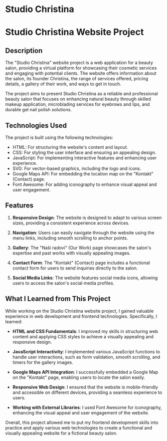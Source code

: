 # Studio Christina
# Studio Christina Website Project



## Description

The "Studio Christina" website project is a web application for a beauty salon, providing a virtual platform for showcasing their cosmetic services and engaging with potential clients. The website offers information about the salon, its founder Christina, the range of services offered, pricing details, a gallery of their work, and ways to get in touch.

The project aims to present Studio Christina as a reliable and professional beauty salon that focuses on enhancing natural beauty through skilled makeup application, microblading services for eyebrows and lips, and durable gel nail polish solutions.

## Technologies Used

The project is built using the following technologies:

- HTML: For structuring the website's content and layout.
- CSS: For styling the user interface and ensuring an appealing design.
- JavaScript: For implementing interactive features and enhancing user experience.
- SVG: For vector-based graphics, including the logo and icons.
- Google Maps API: For embedding the location map on the "Kontakt" (Contact) page.
- Font Awesome: For adding iconography to enhance visual appeal and user engagement.

## Features

1. **Responsive Design**: The website is designed to adapt to various screen sizes, providing a consistent experience across devices.

2. **Navigation**: Users can easily navigate through the website using the menu links, including smooth scrolling to anchor points.

3. **Gallery**: The "Naši radovi" (Our Work) page showcases the salon's expertise and past works with visually appealing images.

4. **Contact Form**: The "Kontakt" (Contact) page includes a functional contact form for users to send inquiries directly to the salon.

5. **Social Media Links**: The website features social media icons, allowing users to access the salon's social media profiles.

## What I Learned from This Project

While working on the Studio Christina website project, I gained valuable experience in web development and frontend technologies. Specifically, I learned:

- **HTML and CSS Fundamentals**: I improved my skills in structuring web content and applying CSS styles to achieve a visually appealing and responsive design.

- **JavaScript Interactivity**: I implemented various JavaScript functions to handle user interactions, such as form validation, smooth scrolling, and timers for the gallery images.

- **Google Maps API Integration**: I successfully embedded a Google Map on the "Kontakt" page, enabling users to locate the salon easily.

- **Responsive Web Design**: I ensured that the website is mobile-friendly and accessible on different devices, providing a seamless experience to users.

- **Working with External Libraries**: I used Font Awesome for iconography, enhancing the visual appeal and user engagement of the website.

Overall, this project allowed me to put my frontend development skills into practice and apply various web technologies to create a functional and visually appealing website for a fictional beauty salon.
